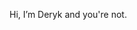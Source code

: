 Hi, I’m Deryk and you're not.

<!---
dmorrish/dmorrish is a ✨ special ✨ repository because its `README.md` (this file) appears on your GitHub profile.
You can click the Preview link to take a look at your changes.
--->
